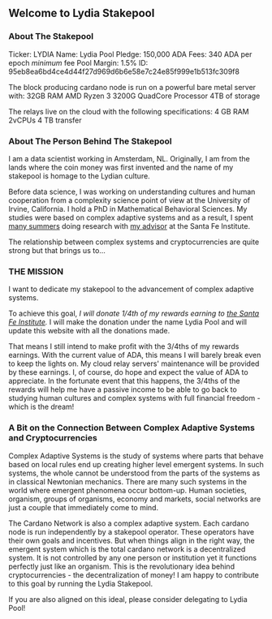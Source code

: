 ## Welcome to Lydia Stakepool


### About The Stakepool

Ticker: LYDIA
Name: Lydia Pool
Pledge: 150,000 ADA
Fees: 340 ADA per epoch _minimum_ fee 
Pool Margin: 1.5%
ID: 95eb8ea6bd4ce4d44f27d969d6b6e58e7c24e85f999e1b513fc309f8

The block producing cardano node is run on a powerful bare metal server with:
32GB RAM
AMD Ryzen 3 3200G QuadCore Processor
4TB of storage 

The relays live on the cloud with the following specifications:
4 GB RAM
2vCPUs
4 TB transfer

### About The Person Behind The Stakepool

I am a data scientist working in Amsterdam, NL. Originally, I am from the lands where the coin money was first invented and the name of my stakepool is homage to the Lydian culture. 

Before data science, I was working on understanding cultures and human cooperation from a complexity science point of view at the University of Irvine, California. I hold a PhD in Mathematical Behavioral Sciences. My studies were based on complex adaptive systems and as a result, I spent [many summers](https://wiki.santafe.edu/index.php/Bahattin_Tolga_Oztan) doing research with [my advisor](https://www.santafe.edu/people/profile/douglas-r-white) at the Santa Fe Institute. 

The relationship between complex systems and cryptocurrencies are quite strong but that brings us to...


### THE MISSION

I want to dedicate my stakepool to the advancement of complex adaptive systems. 

To achieve this goal, *I will donate 1/4th of my rewards earning to [the Santa Fe Institute](https://www.santafe.edu/engage/support/give-now).* I will make the donation under the name Lydia Pool and will update this website with all the donations made.

That means I still intend to make profit with the 3/4ths of my rewards earnings. With the current value of ADA, this means I will barely break even to keep the lights on. My cloud relay servers' maintenance will be provided by these earnings. I, of course, do hope and expect the value of ADA to appreciate. In the fortunate event that this happens, the 3/4ths of the rewards will help me have a passive income to be able to go back to studying human cultures and complex systems with full financial freedom - which is the dream! 

### A Bit on the Connection Between Complex Adaptive Systems and Cryptocurrencies 

Complex Adaptive Systems is the study of systems where parts that behave based on local rules end up creating higher level emergent systems. In such systems, the whole cannot be understood from the parts of the systems as in classical Newtonian mechanics. There are many such systems in the world where emergent phenomena occur bottom-up. Human societies, organism, groups of organisms, economy and markets, social networks are just a couple that immediately come to mind. 

The Cardano Network is also a complex adaptive system. Each cardano node is run independently by a stakepool operator. These operators have their own goals and incentives. But when things align in the right way, the emergent system which is the total cardano network is a decentralized system. It is not controlled by any one person or institution yet it functions perfectly just like an organism. This is the revolutionary idea behind cryptocurrencies - the decentralization of money! I am happy to contribute to this goal by running the Lydia Stakepool. 

If you are also aligned on this ideal, please consider delegating to Lydia Pool!
